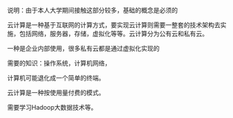 说明：由于本人大学期间接触这部分较多，基础的概念是必须的

云计算是一种基于互联网的计算方式，要实现云计算则需要一整套的技术架构去实施，包括网络，服务器，存储，虚拟化等等。云计算分为公有云和私有云。

一种是企业内部使用，很多私有云都是通过虚拟化实现的

需要的知识：操作系统，计算机网络，

计算机可能退化成一个简单的终端。

云计算是一种按使用量付费的模式。

需要学习Hadoop大数据技术等。